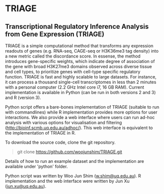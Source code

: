 # TRIAGE
## Transcriptional Regulatory Inference Analysis from Gene Expression (TRIAGE)

TRIAGE is a simple computational method that transforms any expression readouts of genes (e.g. RNA-seq, CAGE-seq or H3K36me3 tag density) into a new metric called the discordance score. In essense, the method introduces gene-specific weights, which indicate degree of association of the gene with broad H3K27me3 domains observed across diverse tissue and cell types, to prioritize genes with cell-type specific regulatory function. TRIAGE is fast and highly scalable to large datasets. For instance, it can process a thousand single-cell transcriptomes in less than 2 minutes with a personal computer (2.2 GHz Intel core i7, 16 GB RAM). Current implementation is available in Python (can be run in both versions 2 and 3) and R (version 3). 

Python script offers a bare-bones implementation of TRIAGE (suitable to run with commandlines) while R implementation provides more options for user interactions. We also provide a web interface where users can run ad-hoc analysis with various options for visualisation and filtering (http://bioinf.scmb.uq.edu.au/adhoc/). This web interface is equivalent to the implementation of TRIAGE in R.  

To download the source code, clone the git repository. 

> git clone https://github.com/woojunshim/TRIAGE.git 

Details of how to run an example dataset and the implementation are available under 'python' folder. 

Python script was written by Woo Jun Shim (w.shim@uq.edu.au). 
R implementation and the web interface were written by Jun Xu (jun.xu@uq.edu.au).

